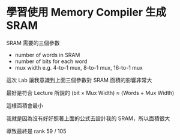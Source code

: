 # 學習使用 Memory Compiler 生成 SRAM

SRAM 需要的三個參數
 - number of words in SRAM
 - number of bits for each word
 - mux width e.g. 4-to-1 mux, 8-to-1 mux, 16-to-1 mux
 
這次 Lab 讓我意識到上面三個參數對 SRAM 面積的影響非常大

最好是符合 Lecture 所說的 (bit × Mux Width) ≈ (Words ÷ Mux Width)

這樣面積會最小

我就是因為沒有好好照著上面的公式去設計我的 SRAM，所以面積很大

導致最終是 rank 59 / 105